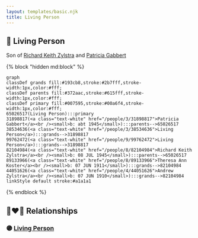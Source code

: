 ```yaml
---
layout: templates/basic.njk
title: Living Person
---
```

## 🔵 Living Person

Son of [Richard Keith Zylstra](/people/8/82104984) and [Patricia Gabbert](/people/3/31898817)

{% block "hidden md:block" %}
```mermaid
graph
classDef grands fill:#193cb8,stroke:#2b7fff,stroke-width:1px,color:#fff;
classDef parents fill:#372aac,stroke:#615fff,stroke-width:1px,color:#fff;
classDef primary fill:#007595,stroke:#00a6f4,stroke-width:1px,color:#fff;
65026517(Living Person):::primary
31898817(<a class="text-white" href="/people/3/31898817">Patricia Gabbert</a><br /><small>b: abt 1945</small>):::parents-->65026517
38534636(<a class="text-white" href="/people/3/38534636">Living Person</a>):::grands-->31898817
99762472(<a class="text-white" href="/people/9/99762472">Living Person</a>):::grands-->31898817
82104984(<a class="text-white" href="/people/8/82104984">Richard Keith Zylstra</a><br /><small>b: 08 JUL 1945</small>):::parents-->65026517
89133966(<a class="text-white" href="/people/8/89133966">Theresa Ann Koster</a><br /><small>b: 07 JUN 1911</small>):::grands-->82104984
44051626(<a class="text-white" href="/people/4/44051626">Andrew Zylstra</a><br /><small>b: 07 JUN 1910</small>):::grands-->82104984
linkStyle default stroke:#a1a1a1
```
{% endblock %}

## 👩‍❤️‍👨 Relationships

### 🟣 [Living Person](/people/4/47823397)
